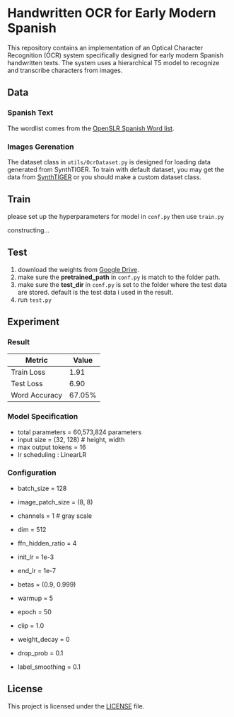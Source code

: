 # Handwritten OCR for Early Modern Spanish

This repository contains an implementation of an Optical Character Recognition (OCR) system specifically designed for early modern Spanish handwritten texts. The system uses a hierarchical T5 model to recognize and transcribe characters from images.


## Data
### Spanish Text
The wordlist comes from the [OpenSLR Spanish Word list](https://openslr.org/21/).

### Images Gerenation
The dataset class in `utils/OcrDataset.py` is designed for loading data generated from SynthTIGER.
To train with default dataset, you may get the data from [SynthTIGER](https://github.com/clovaai/synthtiger) or you should make a custom dataset class.

## Train
please set up the hyperparameters for model in `conf.py` then use `train.py`

constructing...

## Test
1. download the weights from [Google Drive](https://drive.google.com/drive/folders/1pEAr8v9swyyCxX8qleVAV3FQV1jEMdZx?usp=sharing). 
2. make sure the **pretrained_path** in `conf.py` is match to the folder path.
3. make sure the **test_dir** in `conf.py` is set to the folder where the test data are stored. default is the test data i used in the result.
4. run `test.py`

## Experiment
### Result
| Metric        | Value  |
|---------------|--------|
| Train Loss    | 1.91   |
| Test Loss     | 6.90   |
| Word Accuracy | 67.05% |

### Model Specification
 - total parameters = 60,573,824 parameters
 - input size = (32, 128) # height, width
 - max output tokens = 16
 - lr scheduling : LinearLR

### Configuration
 - batch_size = 128
 - image_patch_size = (8, 8)
 - channels = 1  # gray scale
 - dim = 512
 - ffn_hidden_ratio = 4


 - init_lr = 1e-3
 - end_lr = 1e-7
 - betas = (0.9, 0.999)
 - warmup = 5
 - epoch = 50
 - clip = 1.0
 - weight_decay = 0
 - drop_prob = 0.1
 - label_smoothing = 0.1


## License

This project is licensed under the [LICENSE](LICENSE) file.
